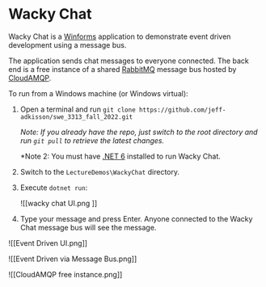 # Wacky Chat
Wacky Chat is a [Winforms](https://learn.microsoft.com/en-us/dotnet/desktop/winforms/overview/?view=netdesktop-6.0) application to demonstrate event driven development using a message bus.

The application sends chat messages to everyone connected. The back end is a free instance of a shared [RabbitMQ](https://www.rabbitmq.com/) message bus hosted by [CloudAMQP](https://www.cloudamqp.com/).

To run from a Windows machine (or Windows virtual):

1. Open a terminal and run `git clone https://github.com/jeff-adkisson/swe_3313_fall_2022.git`
	
	*Note: If you already have the repo, just switch to the root directory and run `git pull` to retrieve the latest changes.*
	
	*Note 2: You must have [.NET 6](https://dotnet.microsoft.com/en-us/download/dotnet/6.0) installed to run Wacky Chat.
	   
2. Switch to the `LectureDemos\WackyChat` directory.
    
3. Execute `dotnet run`:
   
   ![[wacky chat UI.png ]] 

4. Type your message and press Enter. Anyone connected to the Wacky Chat message bus will see the message.

![[Event Driven UI.png]]

![[Event Driven via Message Bus.png]]

![[CloudAMQP free instance.png]]